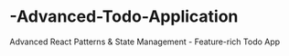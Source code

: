 # -Advanced-Todo-Application
Advanced React Patterns &amp; State Management - Feature-rich Todo App
